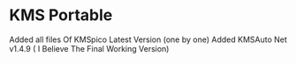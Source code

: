 # KMS Portable

Added all files Of KMSpico Latest Version (one by one)
Added KMSAuto Net v1.4.9 ( I Believe The Final Working Version)
